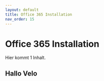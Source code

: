 ```yaml
---
layout: default
title: Office 365 Installation 
nav_order: 15
---
```


# Office 365 Installation 

Hier kommt 1 Inhalt. 

## Hallo Velo

